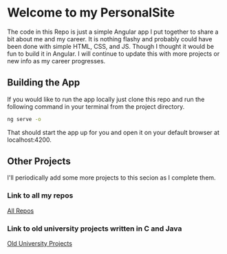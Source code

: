 # Welcome to my PersonalSite

The code in this Repo is just a simple Angular app I put together to share a bit about me and my career. It is nothing flashy and probably could have been done with simple HTML, CSS, and JS. Though I thought it would be fun to build it in Angular. I will continue to update this with more projects or new info as my career progresses.

## Building the App

If you would like to run the app locally just clone this repo and run the following command in your terminal from the project directory.
```bash
ng serve -o
```
That should start the app up for you and open it on your default browser at localhost:4200.

## Other Projects

I'll periodically add some more projects to this secion as I complete them.

### Link to all my repos

[All Repos](https://github.com/langleyCon?tab=repositories)

### Link to old university projects written in C and Java

[Old University Projects](https://github.com/langleyCon/projects)
